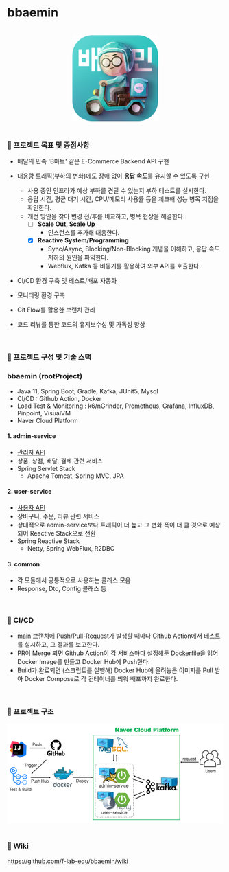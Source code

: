 # bbaemin

<br>

<div align="center"><img src="doc/image/image.png" width="200" height="200"></div>

<br>

### :pushpin: 프로젝트 목표 및 중점사항
- 배달의 민족 'B마트' 같은 E-Commerce Backend API 구현  

- 대용량 트래픽(부하의 변화)에도 장애 없이 **응답 속도**를 유지할 수 있도록 구현
   - 사용 중인 인프라가 예상 부하를 견딜 수 있는지 부하 테스트를 실시한다.
   - 응답 시간, 평균 대기 시간, CPU/메모리 사용률 등을 체크해 성능 병목 지점을 확인한다.
   - 개선 방안을 찾아 변경 전/후를 비교하고, 병목 현상을 해결한다.
     - [ ] **Scale Out, Scale Up**
        - 인스턴스를 추가해 대응한다.
     - [X] **Reactive System/Programming**
        - Sync/Async, Blocking/Non-Blocking 개념을 이해하고, 응답 속도 저하의 원인을 파악한다.
        - Webflux, Kafka 등 비동기를 활용하여 외부 API를 호출한다.

- CI/CD 환경 구축 및 테스트/배포 자동화

- 모니터링 환경 구축

- Git Flow를 활용한 브랜치 관리

- 코드 리뷰를 통한 코드의 유지보수성 및 가독성 향상

<br>

### :pushpin: 프로젝트 구성 및 기술 스택
### bbaemin (rootProject)
- Java 11, Spring Boot, Gradle, Kafka, JUnit5, Mysql
- CI/CD : Github Action, Docker
- Load Test & Monitoring : k6/nGrinder, Prometheus, Grafana, InfluxDB, Pinpoint, VisualVM
- Naver Cloud Platform

#### 1. admin-service
- [관리자 API](https://github.com/f-lab-edu/bbaemin/wiki/Use-Case-&-API-:-Admin)
- 상품, 상점, 배달, 결제 관련 서비스
- Spring Servlet Stack
  - Apache Tomcat, Spring MVC, JPA

#### 2. user-service
- [사용자 API](https://github.com/f-lab-edu/bbaemin/wiki/Use-Case-&-API-:-User)
- 장바구니, 주문, 리뷰 관련 서비스
- 상대적으로 admin-service보다 트래픽이 더 높고 그 변화 폭이 더 클 것으로 예상되어 Reactive Stack으로 전환
- Spring Reactive Stack
  - Netty, Spring WebFlux, R2DBC

#### 3. common
- 각 모듈에서 공통적으로 사용하는 클래스 모음
- Response, Dto, Config 클래스 등

<br>

### :pushpin: CI/CD
- main 브랜치에 Push/Pull-Request가 발생할 때마다 Github Action에서 테스트를 실시하고, 그 결과를 보고한다.
- PR이 Merge 되면 Github Action이 각 서비스마다 설정해둔 Dockerfile을 읽어 Docker Image를 만들고 Docker Hub에 Push한다.
- Build가 완료되면 (스크립트를 실행해) Docker Hub에 올려놓은 이미지를 Pull 받아 Docker Compose로 각 컨테이너를 띄워 배포까지 완료한다.

<br>

### :pushpin: 프로젝트 구조
<div align="center"><img src="doc/image/bbaemin.png"></div>

<br>

### :pushpin: Wiki
https://github.com/f-lab-edu/bbaemin/wiki
